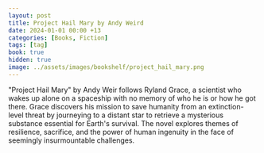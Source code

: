 ```yaml
---
layout: post
title: Project Hail Mary by Andy Weird
date: 2024-01-01 00:00 +13
categories: [Books, Fiction]
tags: [tag]
book: true
hidden: true
image: ../assets/images/bookshelf/project_hail_mary.png
---
```


"Project Hail Mary" by Andy Weir follows Ryland Grace, a scientist who wakes up alone on a spaceship with no memory of who he is or how he got there. Grace discovers his mission to save humanity from an extinction-level threat by journeying to a distant star to retrieve a mysterious substance essential for Earth's survival. The novel explores themes of resilience, sacrifice, and the power of human ingenuity in the face of seemingly insurmountable challenges.
